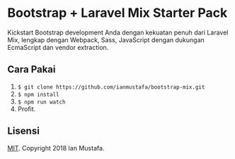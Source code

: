 # Bootstrap + Laravel Mix Starter Pack

Kickstart Bootstrap development Anda dengan kekuatan penuh dari Laravel Mix, 
lengkap dengan Webpack, Sass, JavaScript dengan dukungan EcmaScript dan vendor 
extraction.

## Cara Pakai
1. `$ git clone https://github.com/ianmustafa/bootstrap-mix.git`
2. `$ npm install`
3. `$ npm run watch`
4. Profit.

## Lisensi
[MIT](https://github.com/ianmustafa/bootstrap-mix/blob/master/LICENSE). Copyright 2018 Ian Mustafa.
